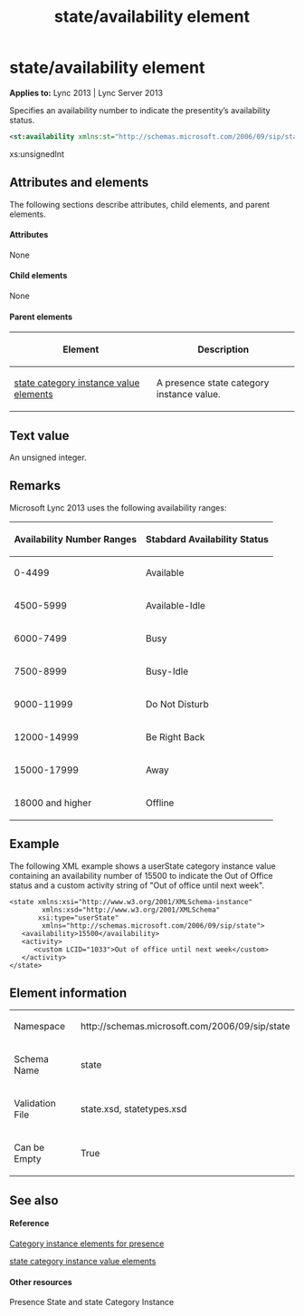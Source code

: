 ﻿---
title: state/availability element
TOCTitle: state/availability element
ms:assetid: 01e355b5-6888-45be-8506-8c04089c91f1
ms:mtpsurl: https://msdn.microsoft.com/en-us/library/Dn438967(v=office.15)
ms:contentKeyID: 57094010
ms.date: 07/24/2014
mtps_version: v=office.15
dev_langs:
- xml
---

# state/availability element


**Applies to:** Lync 2013 | Lync Server 2013

Specifies an availability number to indicate the presentity’s availability status.

``` xml
<st:availability xmlns:st="http://schemas.microsoft.com/2006/09/sip/state">xs:unsignedInt</st:availability>
```

xs:unsignedInt

## Attributes and elements

The following sections describe attributes, child elements, and parent elements.

#### Attributes

None

#### Child elements

None

#### Parent elements

<table>
<colgroup>
<col style="width: 50%" />
<col style="width: 50%" />
</colgroup>
<thead>
<tr class="header">
<th><p>Element</p></th>
<th><p>Description</p></th>
</tr>
</thead>
<tbody>
<tr class="odd">
<td><p><a href="state-category-instance-value-elements.md">state category instance value elements</a></p></td>
<td><p>A presence state category instance value.</p></td>
</tr>
</tbody>
</table>


## Text value

An unsigned integer.

## Remarks

Microsoft Lync 2013 uses the following availability ranges:

<table>
<colgroup>
<col style="width: 50%" />
<col style="width: 50%" />
</colgroup>
<thead>
<tr class="header">
<th><p>Availability Number Ranges</p></th>
<th><p>Stabdard Availability Status</p></th>
</tr>
</thead>
<tbody>
<tr class="odd">
<td><p>0-4499</p></td>
<td><p>Available</p></td>
</tr>
<tr class="even">
<td><p>4500-5999</p></td>
<td><p>Available-Idle</p></td>
</tr>
<tr class="odd">
<td><p>6000-7499</p></td>
<td><p>Busy</p></td>
</tr>
<tr class="even">
<td><p>7500-8999</p></td>
<td><p>Busy-Idle</p></td>
</tr>
<tr class="odd">
<td><p>9000-11999</p></td>
<td><p>Do Not Disturb</p></td>
</tr>
<tr class="even">
<td><p>12000-14999</p></td>
<td><p>Be Right Back</p></td>
</tr>
<tr class="odd">
<td><p>15000-17999</p></td>
<td><p>Away</p></td>
</tr>
<tr class="even">
<td><p>18000 and higher</p></td>
<td><p>Offline</p></td>
</tr>
</tbody>
</table>


## Example

The following XML example shows a userState category instance value containing an availability number of 15500 to indicate the Out of Office status and a custom activity string of "Out of office until next week".

    <state xmlns:xsi="http://www.w3.org/2001/XMLSchema-instance"
            xmlns:xsd="http://www.w3.org/2001/XMLSchema"
           xsi:type="userState"
            xmlns="http://schemas.microsoft.com/2006/09/sip/state">
       <availability>15500</availability>
       <activity>
          <custom LCID="1033">Out of office until next week</custom>
       </activity>
    </state>

## Element information

<table>
<colgroup>
<col style="width: 50%" />
<col style="width: 50%" />
</colgroup>
<tbody>
<tr class="odd">
<td><p>Namespace</p></td>
<td><p>http://schemas.microsoft.com/2006/09/sip/state</p></td>
</tr>
<tr class="even">
<td><p>Schema Name</p></td>
<td><p>state</p></td>
</tr>
<tr class="odd">
<td><p>Validation File</p></td>
<td><p>state.xsd, statetypes.xsd</p></td>
</tr>
<tr class="even">
<td><p>Can be Empty</p></td>
<td><p>True</p></td>
</tr>
</tbody>
</table>


## See also

#### Reference

[Category instance elements for presence](category-instance-elements-for-presence.md)

[state category instance value elements](state-category-instance-value-elements.md)

#### Other resources

Presence State and state Category Instance

